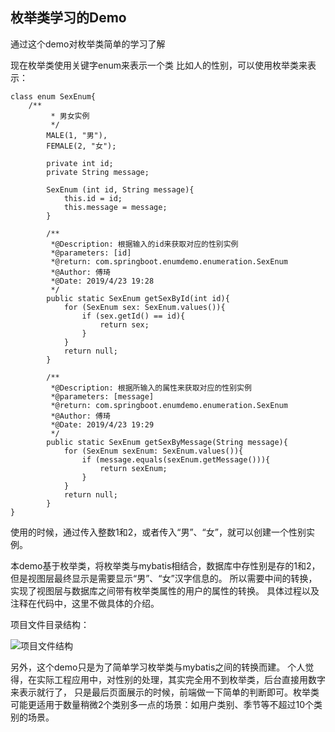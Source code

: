 ## 枚举类学习的Demo

通过这个demo对枚举类简单的学习了解

现在枚举类使用关键字enum来表示一个类
比如人的性别，可以使用枚举类来表示：

    class enum SexEnum{
        /**
             * 男女实例
             */
            MALE(1, "男"),
            FEMALE(2, "女");
        
            private int id;
            private String message;
        
            SexEnum (int id, String message){
                this.id = id;
                this.message = message;
            }
        
            /**
             *@Description: 根据输入的id来获取对应的性别实例
             *@parameters: [id]
             *@return: com.springboot.enumdemo.enumeration.SexEnum
             *@Author: 傅琦
             *@Date: 2019/4/23 19:28
             */
            public static SexEnum getSexById(int id){
                for (SexEnum sex: SexEnum.values()){
                    if (sex.getId() == id){
                        return sex;
                    }
                }
                return null;
            }
        
            /**
             *@Description: 根据所输入的属性来获取对应的性别实例
             *@parameters: [message]
             *@return: com.springboot.enumdemo.enumeration.SexEnum
             *@Author: 傅琦
             *@Date: 2019/4/23 19:29
             */
            public static SexEnum getSexByMessage(String message){
                for (SexEnum sexEnum: SexEnum.values()){
                    if (message.equals(sexEnum.getMessage())){
                        return sexEnum;
                    }
                }
                return null;
            }
    }

使用的时候，通过传入整数1和2，或者传入“男”、“女”，就可以创建一个性别实例。

本demo基于枚举类，将枚举类与mybatis相结合，数据库中存性别是存的1和2，但是视图层最终显示是需要显示“男”、“女”汉字信息的。
所以需要中间的转换，实现了视图层与数据库之间带有枚举类属性的用户的属性的转换。
具体过程以及注释在代码中，这里不做具体的介绍。

项目文件目录结构：

![项目文件结构](./src/main/resources/static/文件结构.PNG)

另外，这个demo只是为了简单学习枚举类与mybatis之间的转换而建。
个人觉得，在实际工程应用中，对性别的处理，其实完全用不到枚举类，后台直接用数字来表示就行了，
只是最后页面展示的时候，前端做一下简单的判断即可。枚举类可能更适用于数量稍微2个类别多一点的场景：如用户类别、季节等不超过10个类别的场景。